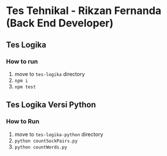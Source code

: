 # Tes Tehnikal - Rikzan Fernanda (Back End Developer)

## Tes Logika
### How to run
1. move to ```tes-logika``` directory
2. ```npm i```
3. ```npm test```

## Tes Logika Versi Python
### How to Run
1. move to ```tes-logika-python``` directory
2. ```python countSockPairs.py```
3. ```python countWords.py```